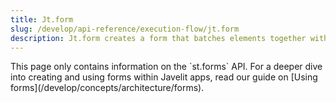 ```yaml
---
title: Jt.form
slug: /develop/api-reference/execution-flow/jt.form
description: Jt.form creates a form that batches elements together with a “Submit" button.
---
```


<Tip>
This page only contains information on the `st.forms` API.  
For a deeper dive into creating and using forms within Javelit apps, read our guide 
on [Using forms](/develop/concepts/architecture/forms).
</Tip>


<Autofunction function="Jt.form" />
